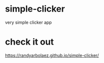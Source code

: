 # simple-clicker
very simple clicker app


# check it out
https://randyarbolaez.github.io/simple-clicker/
